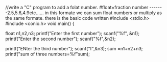 //write a "C" program to add a folat number.
#float=fraction number -------2.5,5.6,4.9etc......
in this formate we can sum float numbers or multiply as the same formate.
there is the basic code written
#include <stdio.h>
#include <conio.h>
void main()
{

float n1,n2,n3;
printf("Enter the first number");
scanf("%f", &n1);
printf("Enter the second number");
scanf("%f",&n2);

printf("ENter the third number");
scanf("f",&n3);
sum =n1+n2+n3;
printf("sum of three numbers=%f"sum);
